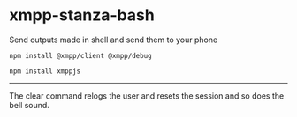 # xmpp-stanza-bash
Send outputs made in shell and send them to your phone 


`npm install @xmpp/client @xmpp/debug`

`npm install xmppjs`

---

The clear command relogs the user and resets the session and so does the bell sound.

